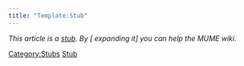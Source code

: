 ```yaml
---
title: "Template:Stub"
---
```




<div class="boilerplate metadata" id="stub" style="clear:both;">

*This article is a [stub](:Category:Stubs "wikilink"). By
<span class="plainlinks">\[ expanding it\] you can help the MUME
wiki</span>.*

</div>

<includeonly></includeonly> <noinclude></noinclude>

[Category:Stubs](Category:Stubs "wikilink")
[Stub](Category:Templates "wikilink")